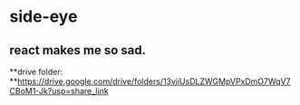 # side-eye
## react makes me so sad.
**drive folder: **https://drive.google.com/drive/folders/13viiUsDLZWGMpVPxDmO7WqV7CBoM1-Jk?usp=share_link

